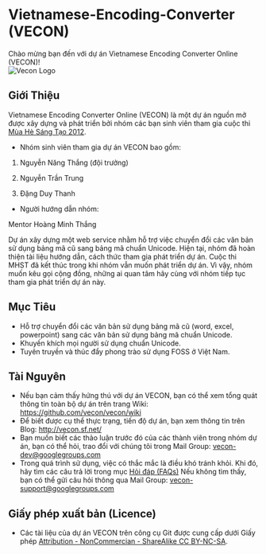 # Vietnamese-Encoding-Converter (VECON)

Chào mừng bạn đến với dự án Vietnamese Encoding Converter Online (VECON)!  
![Vecon Logo](https://raw.github.com/vecon/vecon/gh-pages/images/vecon-logo.png)

## Giới Thiệu

Vietnamese Encoding Converter Online (VECON) là một dự án nguồn mở được xây dựng và phát triển bởi nhóm các bạn sinh viên tham gia cuộc thi [Mùa Hè Sáng Tạo 2012](http://vfossa.vn/vi/mhst/2012/). 

* Nhóm sinh viên tham gia dự án VECON bao gồm:

1. Nguyễn Năng Thắng (đội trưởng)

2. Nguyễn Trần Trung

3. Đặng Duy Thanh 

* Người hướng dẫn nhóm:

Mentor Hoàng Minh Thắng

Dự án xây dựng một web service nhằm hỗ trợ việc chuyển đổi các văn bản sử dụng bảng mã cũ sang bảng mã chuẩn Unicode. Hiện tại, nhóm đã hoàn thiện tài liệu hướng dẫn, cách thức tham gia phát triển dự án. Cuộc thi MHST đã kết thúc trong khi nhóm vẫn muốn phát triển dự án. Vì vậy, nhóm muốn kêu gọi cộng đồng, những ai quan tâm hãy cùng với nhóm tiếp tục tham gia phát triển dự án này.

## Mục Tiêu

* Hỗ trợ chuyển đổi các văn bản sử dụng bảng mã cũ (word, excel, powerpoint) sang các văn bản sử dụng bảng mã chuẩn Unicode.
* Khuyến khích mọi người sử dụng chuẩn Unicode.
* Tuyên truyền và thúc đẩy phong trào sử dụng FOSS ở Việt Nam.

## Tài Nguyên

* Nếu bạn cảm thấy hứng thú với dự án VECON, bạn có thể xem tổng quát thông tin toàn bộ dự án trên trang Wiki: https://github.com/vecon/vecon/wiki
* Để biết được cụ thể thực trạng, tiến độ dự án, bạn xem thông tin trên Blog: http://vecon.sf.net/
* Bạn muốn biết các thảo luận trước đó của các thành viên trong nhóm dự án, bạn có thể hỏi, trao đổi với chúng tôi trong Mail Group: vecon-dev@googlegroups.com 
* Trong quá trình sử dụng, việc có thắc mắc là điều khó tránh khỏi. Khi đó, hãy tìm các câu trả lời trong mục [Hỏi đáp (FAQs)](https://github.com/vecon/vecon/wiki/H%E1%BB%8Fi-%C4%91%C3%A1p) Nếu không tìm thấy, bạn có thể gửi câu hỏi thông qua Mail Group: vecon-support@googlegroups.com

## Giấy phép xuất bản (Licence)

* Các tài liệu của dự án VECON trên công cụ Git được cung cấp dưới Giấy phép [Attribution - NonCommercian - ShareAlike CC BY-NC-SA](https://github.com/vecon/vecon/wiki/Gi%E1%BA%A5y-ph%C3%A9p-Creative-Commons).


